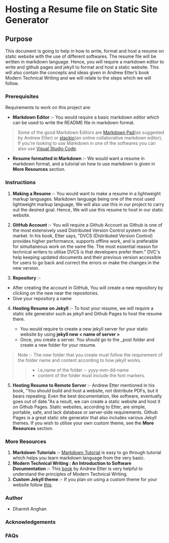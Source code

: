 # Hosting a Resume file on Static Site Generator

## Purpose
This document is going to help in how to write, format and host a resume on static website with the use of different softwares. The resume file will be written 
in markdown language. Hence, you will require a markdown editor to write and github pages and jekyll to format and host a static website. This will also contain the 
concepts and ideas given in Andrew Etter’s book Modern Technical Writing and we will relate to the steps which we will follow.

### Prerequisites

Requirements to work on this project are:
* **Markdown Editor** :- You would require a basic markdown editor which can be used to write the README file in markdown format.
> Some of the good Markdown Editors are [Markdown Pad](http://www.markdownpad.com/)(as suggested by Andrew Etter) or [stackio](https://stackedit.io/)(an online collaborative markdown editor), If you're looking to use Markdown in one of the softwares you can also use [Visual Studio Code](https://code.visualstudio.com/).
* **Resume formatted in Markdown** :- We would want a resume in markdown format, and a tutorial on how to use markdown is given in **More Resources** section.

### Instructions
1. **Making a Resume** :- You would want to make a resume in a lightweight markup languages. Markdown language being one of the most used lightweight markup language, We will also use this in our project to carry out the desired goal. Hence, We will use this resume to host in our static website.

2. **GitHub Account** :- You will require a Github Account as Github is one of the most extensively used Distributed Version Control system on the market. In his book, Etter says, "DVCS (Distributed Version Control) provides higher performance, supports offline work, and is preferable for simultaneous work on the same file. The most essential reason for technical writers to utilise DVCS is that developers prefer them." DVC's help keeping updated documents and their previous version accessible for users to go back and correct the errors or make the changes in the new version.

3. **Repository** :- 
 * After creating the account in GitHub, You will create a new repository by clicking on the new near the repositories.
 * Give your repository a name

4. **Hosting Resume on Jekyll** :- To host your resume, we will require a static site generator such as jekyll and Github Pages to host the resume there.
   
   * You would require to create a new jekyll server for your static website by using 
**jekyll new < name of server >**
   * Once, you create a server. You should go to the _post folder and create a new folder for your resume.
  >  Note :- The new folder that you create must follow the requirement of the folder name and content according to how jekyll works. 
  >>  * i.e,name of the folder :-  yyyy-mm-dd-name
  >> * content of the folder must include the font markers.

5.  **Hosting Resume to Remote Server** :- Andrew Etter mentioned in his book, "You should build and host a website, not distribute PDFs, but it bears repeating. Even the best documentation, like software, eventually goes out of date."As a result, we can create a static website and host it on Github Pages. Static websites, according to Etter, are simple, portable, safe, and lack database or server-side requirements. Github Pages is a great static site generator that also includes various Jekyll themes. If you wish to utilise your own custom theme, see the **More Resources** section. 

### More Resources
1. **Markdown Tutorials** :- [Markdown Tutorial](https://www.markdowntutorial.com/) is easy to go through tutorial which helps you learn markdown language from the very basic.
2. **Modern Technical Writing : An Introduction to Software Documentation** :- This [book](https://www.amazon.ca/Modern-Technical-Writing-Introduction-Documentation-ebook/dp/B01A2QL9SS) by Andrew Etter is very helpful to understand the principles of Modern Technical Writing.
3. **Custom Jekyll theme** :-  If you  plan on using a custom theme for your website follow [this](https://docs.github.com/en/pages/setting-up-a-github-pages-site-with-jekyll/adding-a-theme-to-your-github-pages-site-using-jekyll).
   
### Author
- Dharmit Anghan
### Acknowledgements

### FAQs

    
